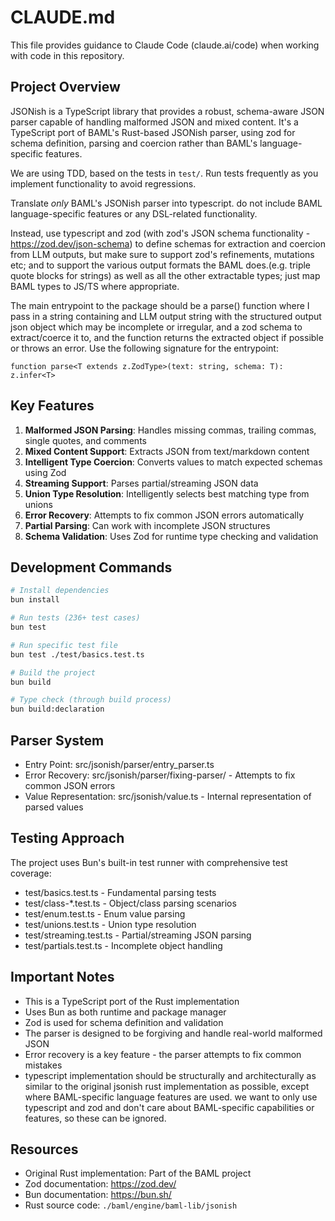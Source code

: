  # CLAUDE.md

  This file provides guidance to Claude Code (claude.ai/code) when working with code in this repository.

## Project Overview
JSONish is a TypeScript library that provides a robust, schema-aware JSON parser capable of handling malformed JSON and mixed
content. It's a TypeScript port of BAML's Rust-based JSONish parser, using zod for schema definition, parsing and coercion rather than BAML's language-specific features.

We are using TDD, based on the tests in `test/`. Run tests frequently as you implement functionality to avoid regressions.

Translate *only* BAML's JSONish parser into typescript. do not include BAML language-specific features or any DSL-related functionality. 

Instead, use typescript and zod (with  zod's JSON schema functionality - https://zod.dev/json-schema) to define schemas for extraction and coercion from LLM outputs, but make sure to support zod's  refinements, mutations etc; and to support the various output formats the BAML does.(e.g. triple quote blocks for strings) as well as all the other extractable types; just map BAML types to JS/TS where appropriate. 

The main entrypoint to the package should be a parse() function where I pass in a string containing and LLM output string with the structured output json object which may be incomplete or irregular, and a zod schema to extract/coerce it to, and the function returns the extracted object if possible or throws an error. Use the following signature for the entrypoint:

`function parse<T extends z.ZodType>(text: string, schema: T): z.infer<T>`

## Key Features

  1. **Malformed JSON Parsing**: Handles missing commas, trailing commas, single quotes, and comments
  2. **Mixed Content Support**: Extracts JSON from text/markdown content
  3. **Intelligent Type Coercion**: Converts values to match expected schemas using Zod
  4. **Streaming Support**: Parses partial/streaming JSON data
  5. **Union Type Resolution**: Intelligently selects best matching type from unions
  6. **Error Recovery**: Attempts to fix common JSON errors automatically
  7. **Partial Parsing**: Can work with incomplete JSON structures
  8. **Schema Validation**: Uses Zod for runtime type checking and validation

## Development Commands

  ```bash
  # Install dependencies
  bun install

  # Run tests (236+ test cases)
  bun test

  # Run specific test file
  bun test ./test/basics.test.ts

  # Build the project
  bun build

  # Type check (through build process)
  bun build:declaration
```


## Parser System

  - Entry Point: src/jsonish/parser/entry_parser.ts
  - Error Recovery: src/jsonish/parser/fixing-parser/ - Attempts to fix common JSON errors
  - Value Representation: src/jsonish/value.ts - Internal representation of parsed values

## Testing Approach
  The project uses Bun's built-in test runner with comprehensive test coverage:
  - test/basics.test.ts - Fundamental parsing tests
  - test/class-*.test.ts - Object/class parsing scenarios
  - test/enum.test.ts - Enum value parsing
  - test/unions.test.ts - Union type resolution
  - test/streaming.test.ts - Partial/streaming JSON parsing
  - test/partials.test.ts - Incomplete object handling

## Important Notes

  - This is a TypeScript port of the Rust implementation
  - Uses Bun as both runtime and package manager
  - Zod is used for schema definition and validation
  - The parser is designed to be forgiving and handle real-world malformed JSON
  - Error recovery is a key feature - the parser attempts to fix common mistakes
  - typescript implementation should be structurally and architecturally as similar to the original jsonish rust implementation as possible, except where BAML-specific language features are used. we want to only use typescript and zod and don't care about BAML-specific capabilities or features, so these can be ignored.

## Resources

  - Original Rust implementation: Part of the BAML project
  - Zod documentation: https://zod.dev/
  - Bun documentation: https://bun.sh/
  - Rust source code: `./baml/engine/baml-lib/jsonish`